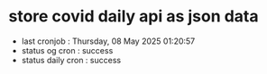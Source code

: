 # store covid daily api as json data

- last cronjob : Thursday, 08 May 2025 01:20:57
- status og cron : success
- status daily cron : success
      
      